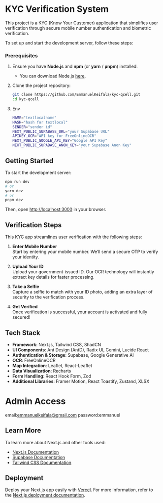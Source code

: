 # KYC Verification System

This project is a KYC (Know Your Customer) application that simplifies user verification through secure mobile number authentication and biometric verification.

To set up and start the development server, follow these steps:

### Prerequisites

1. Ensure you have **Node.js** and **npm** (or **yarn** / **pnpm**) installed.

   - You can download Node.js [here](https://nodejs.org/).

2. Clone the project repository:

   ```bash
   git clone https://github.com/EmmanuelKeifala/kyc-qcell.git
   cd kyc-qcell
   ```

3. Env
   ```bash
   NAME="textlocalname"
   HASH="hash for textlocal"
   SENDER="sender id"
   NEXT_PUBLIC_SUPABASE_URL="your Supabase URL"
   APIKEY_OCR="API key for FreeOnlineOCR"
   NEXT_PUBLIC_GOOGLE_API_KEY="Google API Key"
   NEXT_PUBLIC_SUPABASE_ANON_KEY="your Supabase Anon Key"
   ```

## Getting Started

To start the development server:

```bash
npm run dev
# or
yarn dev
# or
pnpm dev
```

Then, open [http://localhost:3000](http://localhost:3000) in your browser.

## Verification Steps

This KYC app streamlines user verification with the following steps:

1. **Enter Mobile Number**  
   Start by entering your mobile number. We’ll send a secure OTP to verify your identity.

2. **Upload Your ID**  
   Upload your government-issued ID. Our OCR technology will instantly extract key details for faster processing.

3. **Take a Selfie**  
   Capture a selfie to match with your ID photo, adding an extra layer of security to the verification process.

4. **Get Verified**  
   Once verification is successful, your account is activated and fully secured!

## Tech Stack

- **Framework**: Next.js, Tailwind CSS, ShadCN
- **UI Components**: Ant Design (AntD), Radix UI, Gemini, Lucide React
- **Authentication & Storage**: Supabase, Google Generative AI
- **OCR**: FreeOnlineOCR
- **Map Integration**: Leaflet, React-Leaflet
- **Data Visualization**: Recharts
- **Form Handling**: React Hook Form, Zod
- **Additional Libraries**: Framer Motion, React Toastify, Zustand, XLSX
# Admin Access 
  email:emmanuelkeifala@gmail.com
  password:emmanuel
## Learn More

To learn more about Next.js and other tools used:

- [Next.js Documentation](https://nextjs.org/docs)
- [Supabase Documentation](https://supabase.com/docs)
- [Tailwind CSS Documentation](https://tailwindcss.com/docs)

## Deployment

Deploy your Next.js app easily with [Vercel](https://vercel.com). For more information, refer to the [Next.js deployment documentation](https://nextjs.org/docs/app/building-your-application/deploying).
